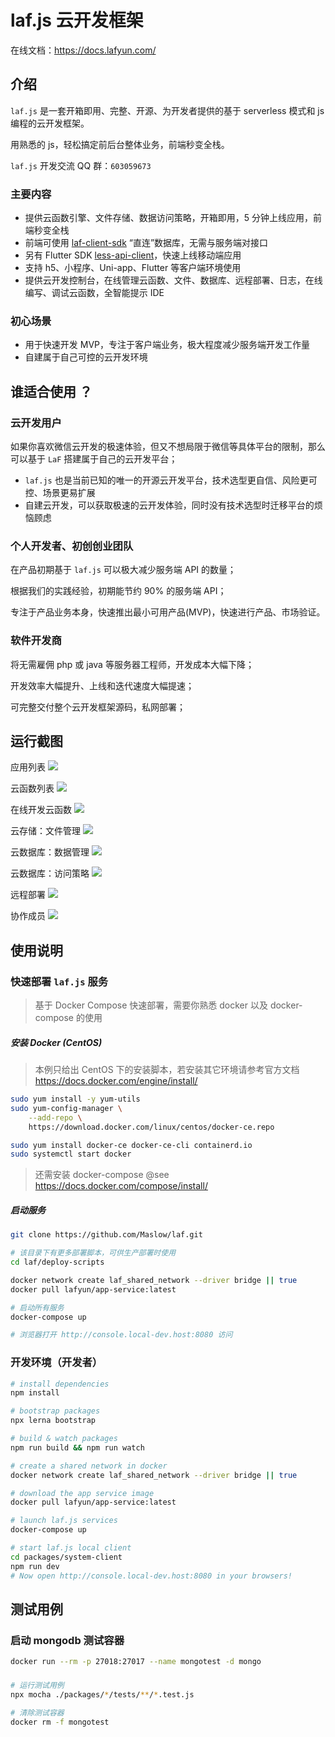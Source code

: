 # laf.js 云开发框架

在线文档：https://docs.lafyun.com/

## 介绍

`laf.js` 是一套开箱即用、完整、开源、为开发者提供的基于 serverless 模式和 js 编程的云开发框架。

用熟悉的 js，轻松搞定前后台整体业务，前端秒变全栈。

`laf.js` 开发交流 QQ 群：`603059673`

### 主要内容

- 提供云函数引擎、文件存储、数据访问策略，开箱即用，5 分钟上线应用，前端秒变全栈
- 前端可使用 [laf-client-sdk](https://github.com/Maslow/laf/tree/main/packages/client-sdk) “直连”数据库，无需与服务端对接口
- 另有 Flutter SDK [less-api-client](https://github.com/Maslow/less-api-client-dart)，快速上线移动端应用
- 支持 h5、小程序、Uni-app、Flutter 等客户端环境使用
- 提供云开发控制台，在线管理云函数、文件、数据库、远程部署、日志，在线编写、调试云函数，全智能提示 IDE

### 初心场景

- 用于快速开发 MVP，专注于客户端业务，极大程度减少服务端开发工作量
- 自建属于自己可控的云开发环境

## 谁适合使用 ？

### 云开发用户

如果你喜欢微信云开发的极速体验，但又不想局限于微信等具体平台的限制，那么可以基于 `LaF` 搭建属于自己的云开发平台；

- `laf.js` 也是当前已知的唯一的开源云开发平台，技术选型更自信、风险更可控、场景更易扩展
- 自建云开发，可以获取极速的云开发体验，同时没有技术选型时迁移平台的烦恼顾虑

### 个人开发者、初创创业团队

在产品初期基于 `laf.js` 可以极大减少服务端 API 的数量；

根据我们的实践经验，初期能节约 90% 的服务端 API；

专注于产品业务本身，快速推出最小可用产品(MVP)，快速进行产品、市场验证。

### 软件开发商

将无需雇佣 php 或 java 等服务器工程师，开发成本大幅下降；

开发效率大幅提升、上线和迭代速度大幅提速；

可完整交付整个云开发框架源码，私网部署；

## 运行截图

应用列表
![](https://9b069020-06e3-4949-83d9-992a52ca99fe.lafyun.com/file/laf_preview_screens/apps.png)

云函数列表
![](https://9b069020-06e3-4949-83d9-992a52ca99fe.lafyun.com/file/laf_preview_screens/functions.png)

在线开发云函数
![](https://9b069020-06e3-4949-83d9-992a52ca99fe.lafyun.com/file/laf_preview_screens/ide.png)

云存储：文件管理
![](https://9b069020-06e3-4949-83d9-992a52ca99fe.lafyun.com/file/laf_preview_screens/files.png)

云数据库：数据管理
![](https://9b069020-06e3-4949-83d9-992a52ca99fe.lafyun.com/file/laf_preview_screens/collection.png)

云数据库：访问策略
![](https://9b069020-06e3-4949-83d9-992a52ca99fe.lafyun.com/file/laf_preview_screens/policy.png)

远程部署
![](https://9b069020-06e3-4949-83d9-992a52ca99fe.lafyun.com/file/laf_preview_screens/deploy.png)

协作成员
![](https://9b069020-06e3-4949-83d9-992a52ca99fe.lafyun.com/file/laf_preview_screens/member.png)

## 使用说明

### 快速部署 `laf.js` 服务

> 基于 Docker Compose 快速部署，需要你熟悉 docker 以及 docker-compose 的使用

##### 安装 Docker (CentOS)

> 本例只给出 CentOS 下的安装脚本，若安装其它环境请参考官方文档 https://docs.docker.com/engine/install/

```sh
sudo yum install -y yum-utils
sudo yum-config-manager \
    --add-repo \
    https://download.docker.com/linux/centos/docker-ce.repo

sudo yum install docker-ce docker-ce-cli containerd.io
sudo systemctl start docker

```

> 还需安装 docker-compose @see https://docs.docker.com/compose/install/

##### 启动服务

```sh
git clone https://github.com/Maslow/laf.git

# 该目录下有更多部署脚本，可供生产部署时使用
cd laf/deploy-scripts

docker network create laf_shared_network --driver bridge || true
docker pull lafyun/app-service:latest

# 启动所有服务
docker-compose up

# 浏览器打开 http://console.local-dev.host:8080 访问
```

### 开发环境（开发者）

```sh
# install dependencies
npm install

# bootstrap packages
npx lerna bootstrap

# build & watch packages
npm run build && npm run watch

# create a shared network in docker
docker network create laf_shared_network --driver bridge || true

# download the app service image
docker pull lafyun/app-service:latest

# launch laf.js services
docker-compose up

# start laf.js local client
cd packages/system-client
npm run dev
# Now open http://console.local-dev.host:8080 in your browsers!
```

## 测试用例

### 启动 mongodb 测试容器

```sh
docker run --rm -p 27018:27017 --name mongotest -d mongo
```

###

```sh
# 运行测试用例
npx mocha ./packages/*/tests/**/*.test.js

# 清除测试容器
docker rm -f mongotest
```
